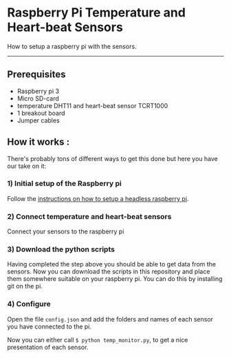 # Raspberry Pi Temperature and Heart-beat Sensors

How to setup a raspberry pi with the sensors.

---

## Prerequisites

- Raspberry pi 3
- Micro SD-card
- temperature DHT11 and heart-beat sensor TCRT1000
- 1 breakout board 
- Jumper cables 

## How it works :

There's probably tons of different ways to get this done but here you have our take on it:

### 1) Initial setup of the Raspberry pi
Follow the [instructions on how to setup a headless raspberry pi](https://hackernoon.com/raspberry-pi-headless-install-462ccabd75d0).

### 2) Connect temperature and heart-beat sensors 
Connect your sensors to the raspberry pi 


### 3) Download the python scripts
Having completed the step above you should be able to get data from the sensors. Now you can download the scripts in this repository and place them somewhere suitable on your raspberry pi. You can do this by installing git on the pi.

### 4) Configure 
Open the file `config.json` and add the folders and names of each sensor you have connected to the pi. 

Now you can either call `$ python temp_monitor.py`, to get a nice presentation of each sensor.
